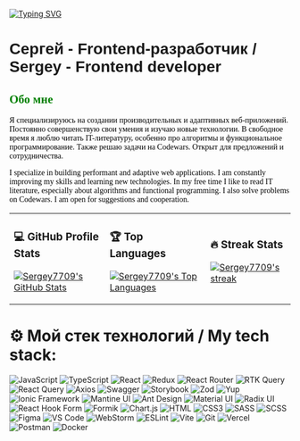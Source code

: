 [![Typing SVG](https://readme-typing-svg.demolab.com?font=Protest+Riot&size=35&pause=1000&color=A034F7&random=false&width=435&height=60&lines=Hi+there+%F0%9F%91%8B)](https://git.io/typing-svg)


# <span style="font-family: Arial; text-align: center;">Сергей - Frontend-разработчик / Sergey - Frontend developer</span>

## <span style="font-family: Verdana; color: green; text-align: left;">Обо мне</span>

<span style="font-family: Times New Roman; color: black; text-align: justify;">Я специализируюсь на создании производительных и адаптивных веб-приложений. Постоянно совершенствую свои умения и изучаю новые технологии. В свободное время я люблю читать IT-литературу, особенно про алгоритмы и функциональное программирование. Также решаю задачи на Codewars. Открыт для предложений и сотрудничества.</span>

<span style="font-family: Times New Roman; color: black; text-align: justify;">I specialize in building performant and adaptive web applications. I am constantly improving my skills and learning new technologies. In my free time I like to read IT literature, especially about algorithms and functional programming. I also solve problems on Codewars. I am open for suggestions and cooperation.</span>

<table>
  <tr>
    <td>
      <h3>💻 GitHub Profile Stats</h3>
       <p>
        <a href="https://github.com/anuraghazra/github-readme-stats">
        <img title="💻 Get profile stats for your GitHub profile at git.io/github-readme-stats" alt="Sergey7709's GitHub Stats" src="https://github-readme-stats.vercel.app/api?username=Sergey7709&show_icons=true&theme=tokyonight&height="192px"/>
        </a>
          </p>
    </td>
    <td>
      <h3>🏆 Top Languages</h3>
          <p>
        <a href="https://github.com/anuraghazra/github-readme-stats">
         <img title="🏆 Get top languages stats for your GitHub profile at git.io/github-readme-stats" alt="Sergey7709's Top Languages" src="https://github-readme-stats.vercel.app/api/top-langs/?username=Sergey7709&layout=compact&theme=tokyonight&height="192px"/>
        </a>
       </p>
    </td>
<td>
<h3>🔥 Streak Stats</h3>
      <p>
    <a href="https://github.com/DenverCoder1/github-readme-streak-stats">
     <img title="🔥 Get streak stats for your profile at git.io/streak-stats" alt="Sergey7709's streak" src="https://github-readme-streak-stats-9m8ugfa77-denvercoder1.vercel.app/?user=Sergey7709&theme=tokyonight&border=true&height="192px""/>
    </a>
     </p>
   </td>
  </tr>
</table>

# ⚙️ Мой стек технологий / My tech stack: 
![JavaScript](https://img.shields.io/badge/JavaScript-ES6%2B-yellow)
![TypeScript](https://img.shields.io/badge/TypeScript-blue)
![React](https://img.shields.io/badge/React-blue)
![Redux](https://img.shields.io/badge/Redux%2FRedux_Toolkit-purple)
![React Router](https://img.shields.io/badge/React_Router-red)
![RTK Query](https://img.shields.io/badge/RTK_Query-764ABC)
![React Query](https://img.shields.io/badge/React_Query_(TanStack_Query)-FF4154)
![Axios](https://img.shields.io/badge/Axios-5A29E4)
![Swagger](https://img.shields.io/badge/Swagger-85EA2D)
![Storybook](https://img.shields.io/badge/Storybook-FF4785)
![Zod](https://img.shields.io/badge/Zod-4285F4)
![Yup](https://img.shields.io/badge/Yup-0A0A0A)
![Ionic Framework](https://img.shields.io/badge/Ionic_Framework-3880FF)
![Mantine UI](https://img.shields.io/badge/Mantine_UI-38B2AC)
![Ant Design](https://img.shields.io/badge/Ant_Design-0170FE)
![Material UI](https://img.shields.io/badge/Material_UI-0081CB)
![Radix UI](https://img.shields.io/badge/Radix_UI-2762FF)
![React Hook Form](https://img.shields.io/badge/React_Hook_Form-EC5990)
![Formik](https://img.shields.io/badge/Formik-0A0A0A)
![Chart.js](https://img.shields.io/badge/Chart.js-FF6384)
![HTML](https://img.shields.io/badge/HTML-E34F26)
![CSS3](https://img.shields.io/badge/CSS3_modules-1572B6)
![SASS](https://img.shields.io/badge/SASS-CC6699)
![SCSS](https://img.shields.io/badge/SCSS-CC6699)
![Figma](https://img.shields.io/badge/Figma-F24E1E)
![VS Code](https://img.shields.io/badge/VS_Code-007ACC)
![WebStorm](https://img.shields.io/badge/WebStorm-000000)
![ESLint](https://img.shields.io/badge/ESLint-4B32C3)
![Vite](https://img.shields.io/badge/Vite-646CFF)
![Git](https://img.shields.io/badge/Git-F05032)
![Vercel](https://img.shields.io/badge/Vercel-black)
![Postman](https://img.shields.io/badge/Postman-FF6C37)
![Docker](https://img.shields.io/badge/Docker-2496ED)
